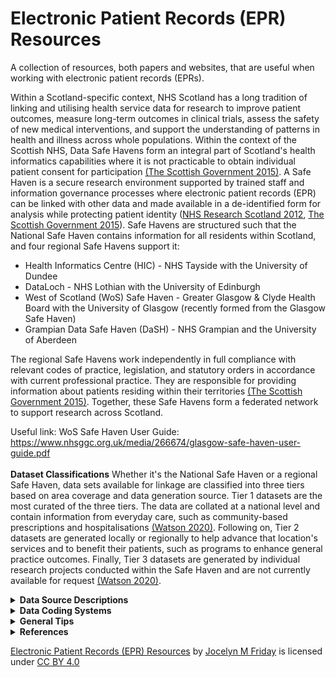 # Electronic Patient Records (EPR) Resources
A collection of resources, both papers and websites, that are useful when working with electronic patient records (EPRs). 

Within a Scotland-specific context, NHS Scotland has a long tradition of linking and utilising health service data for research to improve patient outcomes, measure long-term outcomes in clinical trials, assess the safety of new medical interventions, and support the understanding of patterns in health and illness across whole populations. Within the context of the Scottish NHS, Data Safe Havens form an integral part of Scotland's health informatics capabilities where it is not practicable to obtain individual patient consent for participation <a href="#charterSH2015">(The Scottish Government 2015)</a>. A Safe Haven is a secure research environment supported by trained staff and information governance processes where electronic patient records (EPR) can be linked with other data and made available in a de-identified form for analysis while protecting patient identity (<a href="#sh2012">NHS Research Scotland 2012</a>, <a href="#charterSH2015">The Scottish Government 2015</a>). Safe Havens are structured such that the National Safe Haven contains information for all residents within Scotland, and four regional Safe Havens support it:
* Health Informatics Centre (HIC) - NHS Tayside with the University of Dundee
* DataLoch - NHS Lothian with the University of Edinburgh
* West of Scotland (WoS) Safe Haven - Greater Glasgow & Clyde Health Board with the University of Glasgow (recently formed from the Glasgow Safe Haven)
* Grampian Data Safe Haven (DaSH) - NHS Grampian and the University of Aberdeen

The regional Safe Havens work independently in full compliance with relevant codes of practice, legislation, and statutory orders in accordance with current professional practice. They are responsible for providing information about patients residing within their territories <a href="#charterSH2015">(The Scottish Government 2015)</a>. Together, these Safe Havens form a federated network to support research across Scotland. 

Useful link: WoS Safe Haven User Guide: https://www.nhsggc.org.uk/media/266674/glasgow-safe-haven-user-guide.pdf
<br></br>
<b>Dataset Classifications</b>
Whether it's the National Safe Haven or a regional Safe Haven, data sets available for linkage are classified into three tiers based on area coverage and data generation source. Tier 1 datasets are the most curated of the three tiers. The data are collated at a national level and contain information from everyday care, such as community-based prescriptions and hospitalisations <a href="#Watson2020">(Watson 2020)</a>. Following on, Tier 2 datasets are generated locally or regionally to help advance that location's services and to benefit their patients, such as programs to enhance general practice outcomes. Finally, Tier 3 datasets are generated by individual research projects conducted within the Safe Haven and are not currently available for request <a href="#Watson2020">(Watson 2020)</a>.
<details>
<summary><b>Data Source Descriptions</b></summary>
  <p>[!NOTE] Except for the Demographics file, records are generated based on contact with the NHS.</p>

  The following is not an exhaustive list of available datasets, but rather, it is intended to provide a list of the most commonly requested ones. 
  Described datasets: 
  <br></br>

|Datasets | Description |
| ------------- | ------------- |
| Demographics | Patient demographics |
| Deaths | Death records |
| General Practice Local Enhanced Services (GP LES) | Primary care records for specific conditions |
| Scottish Morbidity Records (SMR) | Scottish secondary care records| 
| > SMR00 | Outpatient appointments & attendance |
| > SMR01 | General/acute inpatient & day case | 
| > SMR02 | Maternity inpatient & day case | 
| > SMR04 | Mental health inpatient & day cases | 
| > SMR06 | Scottish Cancer Registry |
| Prescribing Information System (PIS) | Community-based dispensed prescriptions |
| Scottish Care Information - Diabetes Collaboration (SCI-Diabetes) | Scottish diabetes registry | 
| Scottish Care Information Store (SCI Store)| Test records |

<!--- | SERPR | Strathclyde Electronic Renal Patient Record | --->
<!--- | ChemoCare | Electronic Chemotherapy System | --->
<!--- | MUSE ECG | General Electric (GE)'s MUSE Cardiology Information System | --->
<!--- | GE Healthcare's EchoPAC | GE Healthcare's Echocardiogrpahy System | --->
<!--- | Philip's Xcelera | Philip's Echocardiogrpahy System | --->
<!--- | Athena | Glasgow's Specialist Heart Failure Registry | --->

  <details>
<summary><b><i>Demographics</i></b></summary>
    Scotland has a long history of EPR captured from birth through death using individual Community Health Index (CHI) numbers. CHI numbers allow for the unique identification and tracking of patients across NHS Scotland's services <a href="#NHSDigChi2022">(NHS Digital 2022<i>a</i>)</a>. The CHI number is the Scottish equivalent to England and Wales's NHS number. CHI numbers are assigned to each patient upon first registration with the system <a href="#NHSChind">(NHS National Services Scotland nd<i>a</i>)</a>. CHI numbers are ten digits long, with the first six digits taken from the date of birth in two-digit format (<tt>DDMMYY</tt>), two random digits, a sex-based digit (i.e., even for women and odd for men), and an arithmetical check digit <a href="#NHSDigChi2022">(NHS Digital 2022<i>a</i>)</a>. 
    <br></br>
    The demographic data are collated from a collection of sources based on CHI numbers. The data available within the dataset are acquired largely from National Records Scotland (NRS) and records available to the NHS Safe Haven team. Demographic data include obfuscated date of birth (DOB), sex, and Scottish Index of Multiple Deprivation (SIMD).
    <br></br>
    <b>Date of Birth</b>
    The NHS Safe Haven team obfuscated the canonical DOB. In the <tt>YYYY-MM-DD</tt> date format, DOBs are uniformly obfuscated by setting the day part of the date to be the middle of the month while maintaining the month and year values. For example, a birthday of 1922-01-09 would be changed to 1922-01-15.
 <br></br>
<b>Sex</b> The Demographics <tt>sex</tt> field was taken as the authoritative version for an individual's sex. 
<br></br>
<b>Scottish Index of Multiple Deprivation (SIMD)</b>
    The Scottish Index of Multiple Deprivation (SIMD) is an area-based measurement of socioeconomic deprivation assigned to residents of Scotland based on where they live. Scottish residents' SIMD 2012 status was calculated by the Scottish Government using thirty-one indicators from seven different aspects of deprivation: income, employment, health, education, housing, geographic access, and crime. The indicators are combined using a weighted sum to create a single index, providing a relative ranking for each small geographic area in Scotland. Areas average about 800 individuals <a href="#Executive2012">(The Scottish Government 2012)</a>. It is important to note that SIMD can only measure an area’s level of deprivation, not an individual’s level. The absence of deprivation should not necessarily be correlated with affluence. The terms most deprived or least deprived were used to refer to the areas and not to the individuals living in those areas <a href="#Executive2012">(The Scottish Government 2012)</a>. Indexes from other years are also available. 
<br></br>
Useful link: https://www.gov.scot/collections/scottish-index-of-multiple-deprivation-2020/
<br></br>

<p>[!NOTE] Ethnicity is not recorded in the demographics file, though it is recorded in multiple other datasets, including the Scottish Morbidity Records and Scottish Care Information (SCI) Diabetes. Each dataset has a different level of granularity (e.g., 'White' versus 'White - Scottish' or 'White - British').</p>
  </details>
    <details>
<summary><b><i>Deaths</i></b></summary>
      The deaths file is a Tier 1 dataset containing combined records of death from the General Register Office, sourcing data primarily from NRS deaths, though others can be used. Each record contains information including date of death (DOD), location of death, the underlying cause of death (COD), and space for up to 10 contributing <tt>COD</tt>. Since 1 January 2000, CODs are coded in accordance with the International Classification of Disease, 10<sup>th</sup> revision (ICD-10) <a href="#NRS_DeathsBackground">(National Records of Scotland 2017)</a>.
      <br></br>
      <b>Cause of death</b>
      The underlying COD was recorded under <tt>COD</tt>. Within Scotland and the UK, the underlying COD is defined according to the World Health Organization's (WHO) definition as either the disease or injury which initiated the series of events leading directly to death or the circumstances of the accident or violence which produced the fatal injury (<a href="#who2022death">World Health Organization 2022<i>a</i></a>, <a href="#NationalRecordsofScotlandCOD">National Records of Scotland 2019</a>). If the certifying medical personnel cannot choose a single underlying COD, NRS uses the internationally agreed mortality coding rules in the ICD-10 standard to select the underlying cause of death <a href="#Calderwood2018CertOfDeath">(Calderwood, C. & Slater, A. 2018)</a>. Additionally, up to ten contributory CODs may be recorded. These are listed in ascending order based on their location within the series of events leading to death, with the first recorded as <tt>COD0</tt> and the last recorded under <tt>COD9</tt>.
    </details>
      <details>
<summary><b><i>General Practice Local Enhanced Services (GP LES)</i></b></summary>
       <p> [!NOTE] Coverage ended in 2018. </p>
 Local Enhanced Services (LES) for general practice surgeries (GPs) is a service for which general practice surgeries receive additional payments for demonstrating a high-quality service for specific conditions, including coronary heart disease, diabetes mellitus, stroke, chronic obstructive pulmonary disease, heart failure with reduced ejection fraction (but not heart failure with preserved ejection fraction), learning disabilities, and nationally enhanced services for drug misuse. Surgeries can subscribe to any number of the LES, without covering every service. The GPLES dataset contains information about patients who received care under the LES scheme. Of note, coverage ended in 2018. 

Each GPLES record contains a <tt>safehavenID</tt>, the event date (<tt>EventDate</tt>), a Read code describing the entry (<tt>READCODE</tt>), a user-editable description to complement said code (<tt>Description</tt>), a flag for if the record pertains to a prescription (<tt>IsPrescription</tt>), a flag for if the record pertains to numerical values (<tt>IsValue</tt>), two value fields (<tt>Value1</tt> and <tt>Value2</tt>), the local enhanced service area (e.g., 3 for diabetes and 4 for congestive heart failure) (<tt>LESAreaID</tt>).
      </details>
<details>
<summary><b><i>Scottish Morbidity Records (SMR)</i></b></summary>
Scottish Morbidity Records are Tier 1 datasets containing individual-level healthcare data for patients treated on the NHS within Scotland. The type of record denotes the general type of healthcare received and/or the patient's medical status.
<br/><br/>
<details>
<summary>SMR00 - Outpatient Appointments & Attendance</summary>
  [!NOTE] It is recommended to avoid using diagnostic or procedural information from SMR00
  <br></br>
  SMR00 contains information on outpatient appointments, attendance, and procedures performed. A record is generated when a patient either has outpatient clinical interaction or when the patient meets with a healthcare provider responsible for care outwith an outpatient clinic session <a href="#SMR00nd">(NHS National Services Scotland nd<i>b</i>)</a>. The value of SMR00 lies in tracking patient contact with a specialist. Unfortunately, this rarely includes information on diagnosis or procedures.
</details>
<details>
<summary>SMR01 - General/Acute Inpatient & Day Case</summary><a name="sec-smr01"></a>
SMR01 contains information regarding all general and acute inpatient and day cases from all NHS hospitals in Scotland. Each row of data corresponds to an episode of care. Patients receive a new episode of care each time they change specialty, significant facility <a href="#specialty">[1]</a>, or consultant for medical reasons.
   <br></br>
Each episode of care contains some demographic information about the patient, admission, discharge, procedures if performed, and diagnostic factor(s) contributing to the episode. The demographic information contained within each row is limited to ethnicity, age, and Scottish Index of Multiple Deprivation (SIMD) decile and quintile. Admission information covers admission date (<tt>ADMDATE</tt>), admission type (i.e., emergency, urgent, or routine in <tt>ADMTYPE</tt>), where the patient was admitted or transferred from (<tt>ADMTRANS</tt>), what specialty the patient was treated by (<tt>SPEC</tt>), and what hospital the patient was admitted to (<tt>HOSP</tt>). Discharge information covers discharge date (<tt>DISDATE</tt>), discharge type (e.g., regular discharge, death, or transfer in <tt>DISTYPE</tt>), and where the patient was discharged or transferred to (<tt>DISTRANS</tt>). 
Each record must have the first diagnostic position (<tt>DIAG1</tt>) populated, which defines the primary diagnosis or main problem treated within the episode of care, and may have up to five additional positions populated with diagnosis information classified using ICD-10 codes. Data quality assurance assessments have suggested coding accuracy levels $\geq$ 88% using the first four digits of the ICD-10 code for <tt>DIAG1</tt>, but accuracy declines for <tt>DIAG2</tt> - <tt>DIAG6</tt>, including under-reporting of common conditions such as heart failure and atrial fibrillation/flutter (<a href="#PHS2019">Public Health Scotland 2019</a>, <a href="#Khand2005">Khand et al. 2005</a>, <a href="#DataAccuractySMR012019">National Services Scotland Information Services Division 2019</a>). However, coding may be more accurate for some conditions which have a large objective component to diagnosis (e.g., cancer, myocardial infarction), but much less accurate for those which have a large subjective component (e.g., heart failure), or where the problem is not considered a primary problem (e.g., atrial fibrillation <a href="#Khand2005">(Khand et al. 2005)</a>.
 <br></br>

Additionally, each record has space for up to four procedures (<tt>OPxA</tt> [where <tt>x</tt> is the procedure number 1 - 4]) with the potential for additional information (e.g., laterality, aborted, or unsuccessful are coded in <tt>OPxB</tt> [where <tt>x</tt> is the procedure number 1 - 4]) codes recorded using Office of Population Censuses and Surveys Classification of Interventions and Procedures, version 4 (OPCS-4). Where applicable, the procedure coded in <tt>OP1A</tt> is considered the primary or main procedure for that episode of care. As with diagnostic codes, duality assurance assessments have shown coding accuracy levels $\geq$ 94% using the first four digits of the OPCS-4 code, with $\geq$ 97% of hospitals reporting codes <a href="#PHS2019">(Public Health Scotland 2019)</a>.  
<br></br>
<p id="specialty">[1] A division of medicine or density covering a specific area of clinical activity and identified within one of the Royal Colleges or Faculties.</p>

Useful links:
* SMR01 crib sheet:https://publichealthscotland.scot/media/24925/smr01_crib_270323.pdf
* Explanation of data collection and validation: https://www.publichealthscotland.scot/publications/acute-hospital-activity-and-nhs-beds-information-quarterly/acute-hospital-activity-and-nhs-beds-information-quarterly-quarter-ending-31-december-2019/data-quality/
* WoS SMR01 Data Package explanation: https://www.nhsggc.org.uk/media/251274/13-smr01-data-package.pdf
</details>
<details>
<summary>SMR02 - Maternity Inpatient & Day Case</summary>
SMR02 collects data on all pregnancies, including maternal, pregnancy and infant characteristics. Data collection began in 1961 and has been >99% complete since the late 1970s. An SMR02 record is generated for patients receiving care in the Obstetrics Specialties/ Health Professions, including home births, both planned and unplanned. It includes maternal demographics, infant birthweight, gestational age, sex, apgar score and neonatal indicator, number of previous pregnancies, information on current pregnancy labour and delivery, and, more recently, maternal drug and alcohol use during pregnancy (and furthermore, prior to pregnancy in the case of injecting drug use). 

Useful links:
* SMR02 crib sheet: https://publichealthscotland.scot/media/24926/smr02_crib_270323.pdf
</details>
<details>
<summary>SMR04 - Mental Health Inpatient & Day Cases</summary>
  The Scottish Morbidity Records on Mental Health Inpatient and Day Cases (SMR04) contains information regarding mental health inpatient and day cases. The SMR04 dataset has a similar format to SMR01 in terms of the information provided. Data points are recorded within episodes of care and contain patient demographics, admission and discharge dates, and diagnostic information. However, in most cases, patients will be transferred to general hospitals to undergo procedures and medical intervention, which would be recorded in SMR01. For this reason, patients are still at risk of experiencing an SMR01 admission while receiving care under the purview of an SMR04 contributing facility. SMR04 admissions tend to be for more extended stays than SMR01 admissions.
  <br></br>
  Useful links:
  SMR04 crib sheet: https://publichealthscotland.scot/media/24927/smr04_crib_270323.pdf
</details>
<details>
<summary>SMR06 - Scottish Cancer Registry </summary>
  The Scottish Cancer Registry (SMR06) is maintained by Public Health Scotland and captures data on all new cancer diagnoses in Scottish residents. Each row corresponds to an individual cancer registration, with the registry dating back to 1958. From 1997, the dataset expanded to include diagnostic, staging, and treatment information.
  
  SMR06 contains patient-level data including demographics, cancer site, histology, behaviour, histological confirmation, and hospital of diagnosis. Additional variables include the Scottish Index of Multiple Deprivation (SIMD) and age at diagnosis. The registry also records the Scottish and European Network of Cancer Registries (ENCR) incidence dates, ensuring standardised definitions for follow-up and survival analyses.
  
 See Data Coding Systems below for further details on coding systems. SMR06 uses ICD-10 for disease location and ICD-O for tumour-specific information, enabling detailed analysis of cancer incidence, subtype, and outcomes. Coding captures primary malignant neoplasms, carcinoma in situ, neoplasms of uncertain behaviour, and benign tumours of the brain, spinal cord, and testis. Specific coding rules apply to bilateral tumours and haematopoietic neoplasms. Data quality is maintained through periodic updates in coding practices and classification systems.

Treatment data collection began in 1997 for all cancers and from 2000 for benign brain and spinal cord tumours. Information on staging is available from different periods onwards. Bilateral tumours are registered according to defined rules, with certain paired organs considered a single site when tumours present simultaneously with identical morphology.
The dataset is linked to hospital admissions (SMR01), death registrations, cancer waiting times, systemic anti-cancer therapy (SACT), radiotherapy, and other national datasets, facilitating comprehensive cancer intelligence analyses.

Useful links: 
* Scottish Cancer Registry Metadata:  https://webarchive.nrscotland.gov.uk/20231129165949/http://www.isdscotland.org/Health-Topics/Cancer/Scottish-Cancer-Registry/Cancer-Metadata/
* SMR06 National Data Catalogue: https://publichealthscotland.scot/resources-and-tools/health-intelligence-and-data-management/national-data-catalogue/national-datasets/search-the-datasets/scottish-cancer-registry-smr06/
* eCRUSAD - SMR06: https://ecrusad.co.uk/data-controllers-datasets/scottish-cancer-registry-smr06/
</details>
</details> 
<details>
  
  <summary><b><i>Prescribing Information System (PIS)</i></b></summary>
  The Prescribing Information System (PIS) is a reasonably unique resource that enables pharmaco-epidemiological research due to its population coverage and record linkage. PIS covers all NHS medications prescribed, dispensed and reimbursed in the community setting within Scotland <a href="#Alvarez-Madrazo2016">(Alvarez-Madrozo et al. 2016)</a>. Prescriptions written in hospitals and dispensed in the community setting are also included in the dataset <a href="#pis2022">(Information Services Division Scotland 2022<i>a</i>)</a>. Of note is that the West of Scotland version of PIS only holds records of dispensed prescriptions. PIS uses the CHI number to link individuals' prescribing and dispensing data to their other health records data since 2009, with a coverage that is almost 100% for prescribed and dispensed items <a href="#Alvarez-Madrazo2016">(Alvarez-Madrozo et al. 2016)</a>. 
  <br></br>
  For each reimbursed prescription, PIS provides the approved name, product name, formulation, and strength using the British National Formulary (BNF) chapter and item codes. Importantly, PIS does not provide information on how often a medication should be taken, how many pills should be taken at one time, nor at what time of day. Additionally, records do not explicitly record the reasoning or timing of when treatment was started, changed, or terminated <a href="#williams2016making">(Williams, Brown, Peek & Buchan 2016)</a>. 
  <br></br>
  <b>Use of Prescribing and Dispensing Date</b>
  Each prescription record is accompanied by a prescribing date (<tt>PRESC_DATE</tt>), indicating when the medication was prescribed to the patient, and a dispensing date (<tt>DISP_DATE</tt>), indicating when the patient acquired the medication. The PIS data has two known quirks involving the prescription and dispensing dates that need to be considered. Regarding the prescribing date, there were prescriptions for individual medications where the patient, medication, and prescribed date were the same, but each row had a different dispensed date. One would assume these are repeat prescriptions, but the pattern was rare before 2013. When this pattern isn't present, the prescribed date defaults to the dispensed date for prescriptions after the initial prescription. That is, the prescribed date changed even if the prescription was repeated.
<br></br>
Concerning the dispensing date, recorded dates likely represent when the pharmacy was reimbursed for the prescription (typically the last day of the month) rather than the date when the medication was dispensed to the patient. This record pattern is shown below, where prescription dates are uniform throughout the month, while dispensing dates tend to fall on the last day of the month. This is likely an artefact due to Scotland's free at-the-point-of-contact prescriptions, where pharmacies are reimbursed monthly rather than on the day when the patient collects the medication. 

 <p></p>
    <p>
  <img src="references/Total_presc_date.png", width=300 alt> 
  <img src="references/Total_disp_date.png", width=300 alt> 
      
<em>Spread of recorded prescription days (<tt>PRESC_DATE</tt>) across the month versus spread of recorded dispensing days (<tt>DISP_DATE</tt>), a reimbursement artefact.</em>
</p>
  Useful link: 
* Describing paper: https://academic.oup.com/ije/article/45/3/714/2572798?login=true
  </details>
  <details>
  <summary><b><i>Scottish Care Information - Diabetes Collaboration (SCI-Diabetes)</i></b></summary>
    Scottish Care Information - Diabetes Collaboration (SCI-Diabetes) is a Tier 1 dataset holding the electronic clinical registry records pertaining to the treatment of people with diabetes mellitus in Scotland <a href="#Livingstone2012">(Livingstone et al. 2012)</a>. It holds some records dating back to the mid-1920s, but full coverage with automatic capture based on assigned Read Code started in 2000. It has a national estimated capture of $\geq$ 99% of all people diagnosed with diabetes mellitus <a href="#Livingstone2012">(Livingstone et al. 2012)</a>. 
    <br></br>
    
  Useful link: 
* Describing paper: https://journals.plos.org/plosmedicine/article?id=10.1371/journal.pmed.1001321
</details>
 <details>
  <summary><b><i>Scottish Care Information Store (SCI Store)</i></b></summary>
Scottish Care Information Store (SCI Store) is a Tier 2 dataset covering the Scottish NHS Health Boards and contains clinical reports from biochemistry, haematology, pathology, microbiology, and radiology <a href="#SciStoreAbout2015">(NHS National Services Scotland 2015)</a>. The most common SCI Store linkage provided is to extract information on haematology and biochemistry test values. When using haematology and biochemistry, it is recommended to select test types using the <tt>CLINICALCODEVALUE</tt> field to capture routine tests, rather than tests taken for niche reasons.  
   <br></br>
   
 Useful link: WoS data package description: https://www.nhsggc.org.uk/media/251273/07-scistore-data-package.pdf

   [!NOTE] Failed runs and impossible values are included.  Make sure to remove biologically implausible test results.
<details>
  <summary>Specific Lab Test Information</summary>
<b>Serum Creatinine and Estimated Glomerular Filtration Rate</b> Creatinine is a waste product from muscle tissue. Normal serum levels are based predominantly on an individual's age and sex; high levels indicate impaired renal function. Serum Creatinine values are identified using the <tt>CLINICALCODEVALUE</tt> '44J3.'. It is commonly used to estimate renal function as the main component in calculating the estimated glomerular filtration rate (eGFR). It is recommended to calculate the eGFR values directly from the serum creatinine rather than using the recorded eGFR values, as these recorded values are capped at 60 ml/min/1.73m<sup>2</sup> when values surpass this, and not all recorded serum creatinine values have mapped eGFR value.  To calculate eGFR, one must assume that the serum creatinine values were standardised using isotope dilution mass spectrometry. 
<br></br>
<b>Haemoglobin</b> Haemoglobin is a protein found in red blood cells that binds to and transports oxygen.  Its values are identified using the <tt>CLINICALCODEVALUE</tt> ‘423..’. Of note, results are recorded as either g/dL or g/L; therefore, all results must be standardised to a single unit before integrating into analyses. Additionally, there are a limited number of tests before 2010, and the values are notably different from those recorded from 2010 onwards. For these reasons, the suggestion would be to exclude values before 2010. 
 </details>
 </details>
</details>

<details>
<summary><b>Data Coding Systems</b></summary>
The following coding systems are described below:  
<br></br>
  
|Coding System| Description | Dataset(s):  |
| ------------- | ------------- |------------- |
| International Classification of Diseases, 10<sup>th</sup> revision (ICD-10) | International disease classification | Deaths, SMR00, SMR01, SMR02, SMR04, & SMR06 |
| International Classification of Diseases for Oncology (ICD-O) | Domain specific extension of ICD-10 | SMR06 | 
| Office of Population Censuses and Surveys Classification of Interventions and Procedures, version 4 (OPCS-4) | Procedural codes | SMR01 & SMR04 |
| Read Codes | Primary care coding | GP LES |
| British National Formulary (BNF)| Coding of medications | PIS |
  
<details>
<summary><b><i>International Classification of Diseases, 10<sup>th</sup> revision (ICD-10)</i></b></summary><a name="sec-icd10"></a>
  The International Classification of Diseases (ICD) was originally a system to classify causes of death but has since expanded its scope to include non-fatal diseases, medical procedures, impairments, disabilities and handicaps <a href="#whoicd2016">(World Health Organization 2016)</a>. The 10<sup>th</sup> revision was adopted by the WHO in May 1990 and went into effect on 1 January 1993 <a href="#WhoICD2022">(World Health Organization 2022<i>b</i>)</a>. More formally, the International Statistical Classification of Diseases and Related Health Problems, 10<sup>th</sup> Revision (ICD-10) coding standard is a hierarchical standard provided by the WHO to enable systematic health recording and collection of statistics on disease in primary, secondary, tertiary care, and death certificates internationally and over time <a href="#WhoICD2022">(World Health Organization 2022<i>b</i>)</a>. The codes translate potentially complicated medical diagnoses and other health problems into a finite set of alphanumeric codes, permitting easy storage and analysis <a href="#whoicd2016">(World Health Organization 2016)</a>. 
<br></br>
 Internationally, many countries have developed country-specific modifications to the WHO's version of the ICD-10 codes <a href="#Jette2010">(Jetté et al. 2010)</a>. Universally, codes are at least three characters long, and the maximum can vary (<a href="#whoicd2016">World Health Organization 2016</a>, <a href="#Jette2010">Jetté et al. 2010</a>). Within the UK, ICD-10 codes range between 4 and 6 characters long. The first character is a letter, following international standards, and the second two characters are always numbers, then a period followed by an alphanumeric character <a href="#generalICD">(NHS National Services Scotland nd<i>c</i>)</a>. In the case of a 3-character code, the UK fills in the fourth character with an 'x' <a href="#NhsDigitalIcd2022">(NHS Digital 2022<i>b</i>)</a>. If present, the sixth character is the dagger 'D' or asterisk 'A' indicator, though these can be present in the fifth position, where there are either modified 3-character or standard 4-character codes <a href="#codeFormats">(NHS National Services Scotland nd<i>d</i>)</a>. 
    <br></br>
  
Useful links: 
* More on ICD-10 and formatting in Scotland: https://publichealthscotland.scot/services/national-data-catalogue/data-dictionary/search-the-data-dictionary/icd-10-general-information/?Search=I&ID=986&Title=ICD-10%20General%20Information
* Classification browser ICD-10: https://icd.who.int/browse10/2016/en
* Code list generation: https://www.opencodelists.org/
  
</details>
<details>
<summary><b><i>International Classification of Diseases for Oncology (ICD-O)</i></b></summary>
For many cancer registries, diagnostic information is coded using the International Classification of Diseases (ICD) and International Classification of Diseases for Oncology (ICD-O), with version updates aligned to international guidelines. ICD-10 coding for cancers primarily captures the anatomical site of disease for clinical coding, mortality statistics, and general health reporting. In contrast, ICD-O is designed specifically for oncology, providing a dual-axis system that codes both the tumour site (topography) and detailed histological type and behaviour (morphology), essential for cancer registration and research. 

Useful links:
* NIH's National Institute of Cancer's ICD-O-3 coding materials: https://seer.cancer.gov/icd-o-3/
* The WHO's classification reference: https://iris.who.int/bitstream/10665/96612/1/9789241548496_eng.pdf
</details>
<details>
<summary><b><i>Office of Population Censuses and Surveys Classification of Interventions and Procedures, version 4 (OPCS-4)</i></b></summary><a name="sec-opcs"></a>
  The Office of Population Censuses and Surveys Classification of Interventions and Procedures, version 4 (OPCS-4) coding standard is developed, maintained, licensed, and supported by NHS Digital's Terminology and Classifications Delivery Service and governed by Crown Copyright <a href="#opcsNHSDigital2019">(NHS Digital 2019)</a>. OPCS-4 is a hierarchical coding standard used to classify operations, procedures, and interventions conducted within the NHS. OPCS-4 codes are four characters long and have a similar structure to ICD-10 codes. OPCS-4 codes start with a letter followed by three digits. A full stop (.) separates the second and third digit <a href="#opcs2021">(NHS Digital 2021)</a>. 
  <br></br>
  
Useful link: Classification browser OPCS-4.10: https://classbrowser.nhs.uk/#/book/OPCS-4.10
  
</details>
<details>
<summary><b><i>Read Codes</i></b></summary>
Read Codes are a hierarchical controlled clinical vocabulary for terms and short phrases (<a href="#Robinson1997">Robinson et al. 1997</a>, <a href="#Pringle1990">Pringle 1990</a>, <a href="#Chisholm1990">Chisholm 1990</a>). The first widely used version of Read Codes was standardised to 4-byte set codes, which was then extended to a 5-byte unified set. Version 2 added a term code to hold an <tt>idea</tt> or <tt>concept</tt>, where the preferred term appends '00' and additional synonyms append term codes 11-99  <a href="#Booth1994">(Booth 1994)</a>. For example, if the original 5-byte Read Code was 'G30..' for acute myocardial infarction, the 5-byte version 2 code, with the preferred term code, is 'G30..00' for 'Acute myocardial infarction' and the first synonym, 'Attack - heart' for heart attack, is 'G30..11', followed by 'Coronary thrombosis', 'G30..12'. 
The WoS's GP LES dataset uses the 5-byte set of codes without the term code, which means synonyms are mapped onto the same five-digit code. For example, 'G580.00', 'Congestive heart failure', and 'G580.11', 'Congestive cardiac failure' both map onto 'G580.'. Additionally, trailing space holders (.) have been removed due to formatting errors or deliberate elimination. This means 'G580.11' maps to 'G580' and 'G58..00', and 'heart failure' maps to 'G58'. 
  <br></br>

  Useful links: 
  * Code lists (published, but use with care): https://clinicalcodes.rss.mhs.man.ac.uk/
  * HDRUK Phenotype Library (published, but used with care): https://phenotypes.healthdatagateway.org/
  * Read Code to SNOMED CT maps, it helpfully separates the v2 Read Code from the term code: https://nhsengland.kahootz.com/t_c_home/viewDatastore?datviewmode=list&nexturl=&sortdir1=asc&showsingleitem=N&sourcedsid=&dsid=407588&objectid=407588&exp=e1&showallcolumns=N&sortcol1=col_0&ajaxmode=&sortcol2=&cardcolno=&sort=&shownum=10&sortdir3=&sortcol3=&sortdir2=&showadvancedsearch=N&adv=&rowid=&action=&sel=&search=g58&btn_search=
</details>
<details>
<summary><b><i>British National Formulary (BNF)</i></b></summary>
The first nine characters of the BNF code specify the chemical level of the medication. Within these nine characters, the first two characters indicate the chapter of the BNF from which the medication is taken. For example, drugs in BNF Chapter 2 (Cardiovascular System) will always begin with '02'. The code is then further subdivided into sections (e.g., Diuretics, contained within Chapter 2 Section 2 of the BNF, all begin with '0202'). The remaining six characters provide more detailed information about the medication, including whether the product is branded or generic, its strength, and its formulation (see below for a breakdown of a 9-character BNF code).
  <p>
  <img src="references/BNF Code_v2.png", width=400 alt>
  
  <em>A breakdown of the BNF code for a generic 40 mg tablet of furosemide. 'AA' in the 'Product' section always indicates that the medication is a generic version. The asterisk indicates that any code could be entered in this section.</em>
</p>
<br></br>
<b>Classifying Prescriptions</b>
There are two primary ways to classify prescriptions. The first and most straightforward way is to classify prescriptions using the BNF Chapter, Section, or Paragraph. The benefit of this classification mechanism is that it easily groups medications without incorporating potential selection bias or classification errors. However, combination medications are often in a separate paragraph from the constituent chemicals. 
<br></br>

The alternative is to classify medications based on their active chemicals, meaning that loop diuretics would include all medications which include a member of the loop diuretic family:
<br></br>

|BNF Code  | Description |
| ------------- | ------------- |
| 020202 | Loop diuretics (the Paragraph) |
| 0202040D0 | Amiloride HCI with loop diuretics |
| 0202040B0 | Co-amilofruse (Amiloride hydrochloride/frusemide) |
| 0202040T0 | Spironolactone with loop diuretics | 
| 0202040U0 | Triamterene with loop diuretics | 
| 0202080D0 | Bumetanide/Amiloride hydrochloride |
| 0202080C0 | Bumetanide/potassium | 
| 0202080K0 | Furosemide/potassium |

<br></br>

Useful links: 
* Open Prescribing: https://openprescribing.net/bnf/
* Code list generation: https://www.opencodelists.org/
* BNF code descriptions: https://www.bennett.ox.ac.uk/blog/2017/04/prescribing-data-bnf-codes/#:~:text=The%20BNF%20codes%20from%20this,BNF%20a%20drug%20is%20from.

</details>
</details>  
<details>
<summary><b>General Tips</b></summary>
The following includes some general information for visualising how the flat files fit together and tips for harmonising data into coherent variables. 
<details>
<summary><b><i>Data Cleaning and Preparation</i></b></summary>
The data provided by the different safe havens are classified as 'real-world' data, and the files provided require formatting, preparation and cleaning based on the research question. These steps are an iterative and time-intensive process of exploration and experimentation <a href="#Lohr2014">(Lohr 2014)</a>. In particular, data cleaning is where the raw data are checked for accuracy, consistency, and completeness. This includes scrutiny of the raw data for outright errors and correction of errors where possible <a href="#rothman2021">(Rothman et al. 2021)</a>. 
<br></br>
In conjunction with data cleaning, the creation of a research-quality dataset entails refining which data are used and how they are structured in order to facilitate answering the research question(s) <a href="#Leek2019">(Leek 2019)</a>. Particular attention must be paid to the required data format by downstream tools, level of required data granularity, ease of manipulation and use, validity and accuracy underlying the data collection, and documentation of potential biases <a href="#Leek2019">(Leek 2019)</a>. This process occurs in tandem with combining the relevant and required data points needed to answer said question(s).
<br></br>
Relational databases, statistical software, and potentially a scripting language (e.g., Python) are the main tools often used for data cleaning and preparation.    
<br></br>

<summary>Relational Databses</summary><a name="sec-relDatabase"></a>
Relational databases are a convenient way to order, structure, and subset raw EPR into 'research-ready' tables for statistical analysis. The EPR data available to researchers come in comma-separated value (CSV) files. Each file contains information from a separate data source (i.e., death records, community-based prescriptions, laboratory records, hospital admissions). When moving from raw data to research-ready tables, I tend to organise databases and tables using schemas, which are used to communicate the architecture of the database.  
  
  <p>
  <img src="references/schemaDiagram.png", width=900 alt>
  
  <em>An illustration of how the schemas are structured and interlinked to create research-ready tables.</em>
</p>

To this aim, schemas are structured from the raw data to analysis-ready in the order of <tt>staging</tt>, <tt>lookupTbl</tt>, <tt>cleaning</tt>, <tt>working</tt>, and <tt>analysis</tt>. Drop the <tt>staging</tt> schema if working directly from flat files. As an overview, the tables in <tt>staging</tt> hold the data as it arrives as the flat files provided by Safe Haven.  These tables assume that all columns contain varchars (or characters), a variable length series of numbers, letters, or characters, to limit forced or incorrect data conversion errors. The <tt>lookupTbl</tt> schema holds lookup tables that define various disease definitions, drug classifications, or measurement groupings. The <tt>cleaning</tt> schema refers to the cleaned data imported and cleaned from the <tt>staging</tt> schema. The tables in <tt>working</tt> are long-format tables containing information about a given test, disease, or medical history. Finally, the <tt>analysis</tt> schema tables hold data developed and formatted for input into a statistical software program for analysis. Going into detail per schema: in the <tt>cleaning</tt> schema, columns that have been correctly formatted (e.g. numeric values are now numeric and not strings, bit columns are now bits and not varchars, etc.). Unique row indexes (<tt>rowIndex</tt>) have been added to all tables, which remain with the record through inclusion into <tt>working</tt> tables. Row indexes are unique within each table but are reused between tables. Finally, columns have been added that apply to all values in each table. In cases where an event date and event time are stored in one column, these were split into separate date and time columns. Many of the tables will have an <tt>included</tt> column added, which indicates that a record should be excluded from future analysis for various reasons (e.g., impossible dates, null values, or numeric overflow errors) where 0.
<br></br>
Tables within the <tt>working</tt> schema hold all records pertaining to its particular condition or measurement. To create these tables, records from the cleaning schema are parsed into long-format tables with the help of the lookup tables in the <tt>lookupTbl</tt> schema. Tables that begin with ‘Mentioned’ hold all coded references to that disease. Tables in the working schema that do not start with ‘Mentioned’ hold all lab records for the named test or measurement. For example, the <tt>working.MentionedIHD</tt> table holds all coded references of ischaemic heart disease while <tt>working.Haemoglobin</tt> holds all haemoglobin test records, regardless of anaemia status.
<br></br>
The <tt>analysis</tt> schema holds tables that are ready to be imported into the statistical software for analysis and visualisation.
<summary>Scripting and Statistical Languages</summary>
Python is the most common scripting language used within the trusted research environment.  Of note, Python is typically used within Spyder or Jupyter Notebooks without access to a command line for governance reasons. 
<br></br>
R, STATA, and SAS are the most commonly used statistical languages. 
</details>
<details>
<summary><b><i>Deriving Useful Variables</i></b></summary>
  The following derivations were used for the analysis contained within <a href="#Friday2024">'Loop diuretic therapy with or without heart failure: impact on prognosis' by Friday et al.</a>
<details>
<summary>Defining Hospital Admissions</summary><a name="sec-hospAdmit"></a>
The length and number of hospital admissions both reflect the severity of the disease and the resources expended. Unique hospital admissions should be identified and grouped from the recorded episodes of care in both SMR01 and SMR04.
<br></br>
According to National Services Scotland, a continuous inpatient stay is defined as an unbroken period of time that a patient spends admitted in hospital <a href="#Redpath2018">(Redpath 2018)</a>. Taking into account the example provided in Redpath’s report and the lack of information on the time of day for discharges and re-admissions, a single hospital admission can be defined as the set of all episodes of care that differed by no more than one calendar day between one episode’s discharge and the subsequent episode’s admission date as shown by the green arrow in the figure below. This holds whether or not patients transferred between hospitals or NHS boards <a href="#Anwar2011">(Anwar et al. 2011)</a>. This is particularly important as many cardiac patients are transferred to and from the Golden Jubilee National Hospital for specialist care. If two episodes of care differ by at least one day, these two episodes are considered to belong to different hospital stays, and the event is classified as a new
admission (see the blue arrow below). Hospital admissions were identified and labelled with unique identification numbers, <tt>hospStayID</tt>, within SMR01 and SMR04. 
  <p>
  <img src="references/SMR01_example_v1_20211011.png", width=900 alt>
  
  <em>A synthetic example of admission and discharge information contained in the Scottish Morbidity Records General/Acute Inpatient and Day Case (SMR01) episodes of care. Episodes of care are considered part of the same hospital stay if the difference between an admission and discharge dates was at most one day (green arrow), regardless of the hospital; otherwise, the records were considered from two different admissions (blue arrow). This allows for a transfer at 11:30 p.m. with an arrival after midnight to be registered as the same admission.</em>
</p>
The length of hospital admission is usually defined as the difference between the first admission date and the last discharge date for each hospStayID. This value is recorded in the <tt>lenOfStay</tt>
field. It is important to check the <tt>lenOfStay</tt>, as it is possible to get extremely long stays (> 5 years).  Depending on the project, excluding these patients is advisable; such a length of stay in an acute hospital is improbable, and if true, they would not have received any community-dispensed prescriptions, making pharmacoepidemiological analysis difficult.
</details>
<details>
<summary>Identifying First Record of Stay</summary><a name="sec-firstRec"></a>
  
For hospital admissions spanning more than one episode of care (see above for the definition of continuous hospital admission), hospital episodes need to be ordered within an admission in order to identify the admission reason. The pragmatic approach to doing this was to rank episodes of care  to prioritise earliest dates, most urgent admission reason, and transfer to other institutions over discharges home or death to find the most probable first episode of care. 
This can be done using the following logic:
  1. Prefer the earliest admission date (rank <tt>ADMDATE</tt> in ascending order).
  2. Prefer an admission/transfer from a private residence before admission from an institution or a transfer within the same health board/health care provider (rank <tt>ADMTRANS</tt> in ascending order).
  3. Prefer emergency admissions over urgent or routine admissions (rank <tt>ADMTYPE</tt> in descending order).
  4. Prefer a discharge/transfer to another health board/ health care provider before an institution, private residence, or finally death (rank <tt>DISTRANS</tt> in descending order).
  5. Prefer the earliest discharge date (rank <tt>DISDATE</tt> in ascending order).
  6. Prefer missing admission reasons, as it is the most common, followed by an acute admission with no additional detail added, then admission for treatment, pre-operative preparation, and so on, finishing with geriatric palliative care (rank <tt>ADMREAS</tt> in ascending order).

Using the above logic, the reference admission flag (<tt>refAdmit</tt>) is set to 1 for the highest-ranked episode of care, while the other episodes are given a 0 flag.
</details>
<details>
<summary>Defining Ethnicity Variable</summary><a name="sec-ethnicity"></a>
As mentioned in the Demographics section above, ethnicity is not included in the Demographics file. Instead, researchers need an algorithm to define it.  

Ethnicity was recorded in multiple datasets, including the SMRs and SCI Diabetes. Each dataset has a different level of granularity (e.g., 'White' versus 'White - Scottish' or 'White - British'). To provide a level of standardisation across datasets, researchers tend to classify a patient's ethnicity as White, Black, Asian, Other, or Missing. Implement the following steps to define patient ethnicity as follows:
1. Gather all references to patient ethnicity from the database, including the event date (i.e., <tt>ADMDATE</tt> or <tt>DATE</tt>) and <tt>safehavenID</tt>.
2. Group ethnicity into Asian, Black, other, White, and missing (see table below for the list of codes)
3. Assign the most recently recorded ethnicity group 'other' where the ethnicity is known.
4. Assign all patients with no record of ethnicity as 'ethnicity missing'.
   <br></br>
   <p>
 <em>Examples of ethnicity classifications to group the ethnicity values recorded across the various data sources.</em>
 
|Ethnicity Classification | Recorded Ethnicity |
|---|---|
|Asian| <p> 'Any other Asian background' <p> 'Arab' <p> 'Arab, Arab Scottish or Arab British'<p> 'Bangladeshi' <p> 'Bangladeshi, Bangladeshi Scottish or Bangladeshi British'<p>'Chinese' <p> 'Chinese, Chinese Scottish Chinese British'<p> 'Indian' <p> 'Indian, Indian Scottish or Indian British'<p> 'Other - Asian, Asian Scottish or Asian British'<p> 'Other Asian, Asian Scottish or Asian British'<p> 'Pakistani'<p> 'Pakistani, Pakistani Scottish or Pakistani British'|
|Black| <p> 'African' <p> 'African, African Scottish or African British' <p> 'Any other Black background' <p>'Black African'<p>'Black, Black Scottish or Black British'<p> 'Black Other'<p> 'Caribbean'<p> 'Caribbean, Caribbean Scottish or Caribbean British'<p> 'Other African'<p> 'Other - African, Caribbean or Black'<p> 'Other African, Caribbean or Black' <p>  'Other Caribbean or Black' |
|White| <p> 'Any Other White background'<p> 'Any other white ethnic group' <p> 'British' <p> 'English'<p> 'Irish' <p> 'Northern Irish'<p> 'Welsh' <p> 'White' <p> 'White - British' <p> 'White - English'<p> 'White - Gypsy/Traveller' <p> 'White - Irish' <p> 'White - Northern Irish'<p> 'White - Other British'<p>'White - Other white ethnic group'<p> 'White - Polish' <p> 'White - Scottish'<p> 'White - Welsh'|
|Other|<p> 'Any mixed or multiple ethnic groups'<p> 'Any other ethnic background'<p> 'Other - Other ethnic group' <p> 'Other ethnic group'<p> 'Other Ethnic group - Other'|
|Missing| <p> NULL <p> 'Not Known' <p> 'Refused' item <p> 'Refused/ Not provided by patient' | 
</p>
</details>
</details>
</details>
<details>
<summary><b>References</b></summary>
The contents of this page have been adapted and extended from my PhD thesis: 
Friday, J. M. 2023. The pharmaco-epidemiology of loop diuretic dispensing and its relationship to the diagnosis of heart failure and to prognosis. PhD, University of Glasgow. 
<br></br>

<p id="Alvarez-Madrazo2016"> Alvarez-Madrazo, S., McTaggart, S., Nangle, C., Nicholson, E. & Bennie, M. (2016), ‘Data resource profile: The Scottish National Prescribing Information System (PIS)’, International Journal of Epidemiology 45(3), 714–715f. URL: https://doi.org/10.1093/ije/dyw060

<p id="Anwar2011">Anwar, H., Fischbacher, C. M., Leese, G. P., Lindsay, R. S., McKnight, J. A., Wild, S. H. & on behalf of the Scottish Diabetes Research Network Epidemiology Group (2011), ‘Assessment of the under-reporting of diabetes in hospital admission data: a study from the Scottish Diabetes Research Network Epidemiology Group’, Diabetic Medicine 28(12), 1514–1519. URL: https://onlinelibrary.wiley.com/doi/abs/10.1111/j.1464-5491.2011.03432.x

<p id="Booth1994"> Booth, N. (1994), ‘What are the Read Codes?’, Health Libraries Review 11(3), 177–182. URL: https://onlinelibrary.wiley.com/doi/abs/10.1046/j.1365-2532.1994.1130177.x
  
<p id="Calderwood2018CertOfDeath"> Calderwood, C. & Slater, A. (2018), ‘Guidene for doctors completing medical certificates of the cause of death (MCCD) and its quality assurance’. URL: https://www.gov.scot/publications/medical-certificates-of-cause-of-death-guidanceon-completion/. Accessed: 16 September 2022

<p id="Chisholm1990"> Chisholm, J. (1990), ‘The Read clinical classification’, BMJ (Clinical research ed.) 300(6732), 1092–1092. URL: https://www.bmj.com/content/300/6732/1092

<p id="Friday2024">Friday, J.M., Cleland, J.G., Pellicori, P., Wolters, M., McMurray, J.J., Jhund, P.S., Forsyth, P., McAllister, D.A., Graham, F.J., Jones, Y. and Lewsey, J., 2024. Loop diuretic utilisation with or without heart failure: impact on prognosis. European Heart Journal, p.ehae345.

<p id="pis2022"> Information Services Division Scotland (2022a), ‘Prescribing Information System (PIS)’. URL: https://www.ndc.scot.nhs.uk/National-Datasets/data.asp?SubID=9. Accessed: 10 January 2023

<p id="Jette2010"> Jetté, N., Quan, H., Hemmelgarn, B., Drosler, S., Maass, C., Oec, D.-G., Moskal, L., Paoin, W., Sundararajan, V., Gao, S., Jakob, R., Üstün, B., Ghali, W. A. & the IMECCHI Investigators (2010), ‘The development, evolution, and modifications of ICD-10: Challenges to the international comparability of morbidity data’, Medical Care 48(12), 1105–1110. URL: http://www.jstor.org/stable/25767019

<p id="Khand2005"> Khand, A. U., Shaw, M., Gemmel, I. & Cleland, J. G. (2005), ‘Do discharge codes underestimate hospitalisation due to heart failure? Validation study of hospital discharge coding for heart failure’, Eur J Heart Fail 7(5), 792–7. URL: https://www.ncbi.nlm.nih.gov/pubmed/16054867

<p id="Livingstone2012"> Livingstone, S. J., Looker, H. C., Hothersall, E. J., Wild, S. H., Lindsay, R. S., Chalmers, J., Cleland, S., Leese, G. P., McKnight, J., Morris, A. D., Pearson, D. W. M., Peden, N. R., Petrie, J. R., Philip, S., Sattar, N., Sullivan, F. & Colhoun, H. M. (2012), ‘Risk of cardiovascular disease and total mortality in adults with type 1 diabetes: Scottish registry linkage study’, PLOS Medicine 9(10), 1–11. URL: https://doi.org/10.1371/journal.pmed.1001321

<p id="Leek2019"> Leek, J. (2019), ‘Research quality data and research quality databases’. URL: https://simplystatistics.org/posts/2019-05-29-research-quality-data-and-researchquality-databases/ Accessed: 21 April 2022

<p id="Lohr2014"> Lohr, S. (2014), ‘For big-data scientists, ‘janitor work’ is key hurdle to insights’. URL: http://www.nytimes.com/2014/08/18/technology/for-big-data-scientists-hurdle-to-insights-is-janitor-work.html Accessed: 5 June 2022
  
<p id="opcsNHSDigital2019"> NHS Digital (2019), ‘DCB0084: OPCS Classification of Interventions and Procedures’. URL: https://digital.nhs.uk/data-and-information/information-standards/information-standardsand-data-collections-including-extractions/publications-and-notifications/standards-andcollections/dcb0084-opcs-classification-of-interventions-and-procedures. Accessed: 26 September 2022

<p id="opcs2021"> NHS Digital (2021), ‘National clinical coding standards OPCS-4’. URL: https://classbrowser.nhs.uk/ref_books/OPCS-4.9_NCCS-2021.pdf. Accessed: 5 October 2022

<p id="NHSDigChi2022"> NHS Digital (2022<i>a</i>), ‘Community Health Index Number’. URL: https://www.datadictionary.nhs.uk/attributes/community_health_index_number.html. Accessed: 2 October 2022

<p id="NhsDigitalIcd2022"> NHS Digital (2022<i>b</i>), ‘ICD-10 code’. URL: https://www.datadictionary.nhs.uk/data_elements/icd-10_code.html. Accessed: 25 September 2022

<p id="SciStoreAbout2015"> NHS National Services Scotland (2015), ‘SCI Store product overview’. URL: https://www.sci.scot.nhs.uk/products/store/General/SCI%20Store%20-%20Product%20Description.pdf. Accessed: 11 June 2022

<p id="NHSChind"> NHS National Services Scotland (nd<i>a</i>), ‘CHI number’. URL: https://www.ndc.scot.nhs.uk/Dictionary-AZ/Definitions/index.asp?Search=C&ID=128&Title=CHI%20Number. Accessed: 2 October 2022

<p id="SMR00nd"> NHS National Services Scotland (nd<i>b</i>), ‘SMR00 - summary of rules’. URL: https://www.ndc.scot.nhs.uk/Dictionary-AZ/Definitions/index.asp?Search=S&ID=996&Title=SMR00%20-%20Summary%20of%20Rules. Accessed: 19 May 2022

<p id="generalICD"> NHS National Services Scotland (nd<i>c</i>), General information on the ISCD & related health problems (ICD-10)’. URL: https://www.ndc.scot.nhs.uk/Data-Dictionary/SMR-Datasets/General-Clinical-Information/Diagnostic-Section/General%20Information%20on%20the%20ISCD. Accessed: 25 September 2022

<p id="codeFormats"> NHS National Services Scotland (nd<i>d</i>), ‘Code formats for ICD-10’. URL: https://www.ndc.scot.nhs.uk/Data-Dictionary/SMR-Datasets/General-Clinical-Information/Diagnostic-Section/Code-Formats-for-ICD10.asp  Accessed: 25 September 2022

<p id="NRS_DeathsBackground"> National Records of Scotland (2017), ‘Vital events - deaths - background information’. URL: https://www.nrscotland.gov.uk/files/statistics/vital-events/coding-causes-of-death.pdf. Accessed: 19 June 2022.

<p id="NationalRecordsofScotlandCOD"> National Records of Scotland (2019), ‘The medical certificate of the cause of death’. URL: https://www.nrscotland.gov.uk/statistics-and-data/statistics/statistics-by-theme/vitalevents/deaths/deaths-background-information/death-certificates-and-coding-the-causes-ofdeath/the-medical-certificate-of-the-cause-of-death. Accessed: 11 September 20122

<p id="DataAccuractySMR012019"> National Services Scotland Information Services Division (2019), ‘Assessment of SMR01 data Scotland 2014-2015’.
URL: https://www.isdscotland.org/Products-and-Services/Data-Quality/docs/Assessmentof-SMR01-Data-2014-15-report-181019.pdf. Accessed: 24 August 2022
  
<p id="sh2012"> NHS Research Scotland (2012), ‘Data Safe Haven’. URL: https://www.nhsresearchscotland.org.uk/research-in-scotland/data/safe-havens. Accessed: 3 October 2022.

<p id="Pringle1990"> Pringle, M. (1990), ‘The new agenda for general practice computing’, BMJ (Clinical research ed.) 301(6756), 827–828. URL: https://www.ncbi.nlm.nih.gov/pmc/articles/PMC1663967/
  
<p id="PHS2019"> Public Health Scotland (2019), Assessment of SMR01 (Acute Inpatient and Day Case) data Scotland 2019-2020, Public Health Scotland Report. URL: https://beta.isdscotland.org/media/7465/assessment-of-smr01-data-scotland-report-2019-v1.pdf. Accessed: 4 July 2022.

<p id="Redpath2018"> Redpath, D. (2018), ‘Methodologies of counting patient continuous inpatient stays (CIS) using SMR01 inpatient data’. URL: https://www.isdscotland.org/About-ISD/Methodologies/_docs/CIS_COUNTING_-paper_V0%202.pdf. Accessed: 30 November 2022.

<p id="Robinson1997"> Robinson, D., Schulz, E., Brown, P. & Price, C. (1997), ‘Updating the Read Codes: user-interactive maintenance of a dynamic clinical vocabulary’, Journal of the American Medical Informatics Association: JAMIA 4(6), 465–472. URL: https://academic.oup.com/jamia/article/4/6/465/786188,

<p id="rothman2021">Rothman, K. J. et al. (2021), Modern Epidemiology, 4 edn, Wolters Kluwer.
  
<p id="Executive2012"> The Scottish Government (2012), ‘The Scottish Index of Multiple Deprivation 2012’. URL: https://www.gov.scot/binaries/content/documents/govscot/publications/statistics/2012/12/scottish-index-multiple-deprivation-2012-executive-summary/documents/scottishindex-multiple-deprivation-2012-executive-summary/scottish-index-multiple-deprivation-2012-executive-summary/govscot%3Adocument/00410895.pdf. 

<p id="charterSH2015"> The Scottish Government (2015), ‘Charter for Safe Havens in Scotland: Handling unconsented data from National Health Service patient records to support research and statistics.’. URL: https://www.gov.scot/publications/charter-safe-havens-scotland-handling-unconsented-datanational-health-service-patient-records-support-research-statistics/documents/. Accessed: 3 October 2022.

<p id="Watson2020"> Watson, S. (2020), ‘Safe Haven’. URL: https://www.quest.scot.nhs.uk/hc/en-gb/articles/115005312709-Safe-Haven. Accessed: 19 April 2022.

<p id="williams2016making"> Williams, R., Brown, B., Peek, N. & Buchan, I. (2016), ‘Making medication data meaningful: illustrated with hypertension’, Studies in health technology and informatics 228, 247–251.

<p id="whoicd2016"> World Health Organization (2016), International statistical classification of diseases and related health problems - 10th revision, Vol. 3, 5th edn, World Health Organization, France. URL: https://apps.who.int/iris/bitstream/10665/246208/1/9789241549165-V1-eng.pdf.

<p id="who2022death"> World Health Organization (2022<i>a</i>), ‘Cause of death’. URL:https://www.who.int/standards/classifications/classification-of-diseases/cause-of-death. Accessed: 16 September 2022.


<p id="WhoICD2022"> World Health Organization (2022<i>b</i>), ‘Classification of disease’. URL: https://www.who.int/standards/classifications/classification-of-diseases. Accessed: 25 September 2022.
 
</details>

<p xmlns:cc="http://creativecommons.org/ns#" xmlns:dct="http://purl.org/dc/terms/"><a property="dct:title" rel="cc:attributionURL" href="https://github.com/jocelynfriday/EPRResources/blob/main/README.md">Electronic Patient Records (EPR) Resources</a> by <a rel="cc:attributionURL dct:creator" property="cc:attributionName" href="https://github.com/jocelynfriday">Jocelyn M Friday</a> is licensed under <a href="https://creativecommons.org/licenses/by/4.0/?ref=chooser-v1" target="_blank" rel="license noopener noreferrer" style="display:inline-block;">CC BY 4.0<img style="height:22px!important;margin-left:3px;vertical-align:text-bottom;" src="https://mirrors.creativecommons.org/presskit/icons/cc.svg?ref=chooser-v1" alt=""><img style="height:22px!important;margin-left:3px;vertical-align:text-bottom;" src="https://mirrors.creativecommons.org/presskit/icons/by.svg?ref=chooser-v1" alt=""></a></p>
